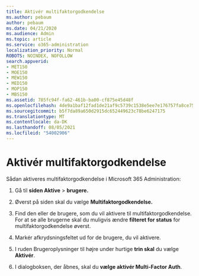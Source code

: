 ```yaml
---
title: Aktivér multifaktorgodkendelse
ms.author: pebaum
author: pebaum
ms.date: 04/21/2020
ms.audience: Admin
ms.topic: article
ms.service: o365-administration
localization_priority: Normal
ROBOTS: NOINDEX, NOFOLLOW
search.appverid:
- MET150
- MOE150
- MEW150
- MED150
- MOP150
- MBS150
ms.assetid: 785fc94f-fa62-461b-ba00-cf875e45d48f
ms.openlocfilehash: 4de9a1baf12fad1de21af9c5739c1538e5ee7e176757fa8ce7586aa3a7f2b71f
ms.sourcegitcommit: b5f7da89a650d2915dc652449623c78be6247175
ms.translationtype: MT
ms.contentlocale: da-DK
ms.lasthandoff: 08/05/2021
ms.locfileid: "54002906"
---
```

# <a name="enable-multi-factor-authentication"></a>Aktivér multifaktorgodkendelse

Sådan aktiveres multifaktorgodkendelse i Microsoft 365 Administration:

1. Gå til **siden Aktive** \> **brugere.**
    
2. Øverst på siden skal du vælge **Multifaktorgodkendelse.** 
    
3. Find den eller de brugere, som du vil aktivere til multifaktorgodkendelse. For at se alle brugerne skal du muligvis ændre **filteret for status** for multifaktorgodkendelse øverst.
    
4. Markér afkrydsningsfeltet ud for de brugere, du vil aktivere.
    
5.  I ruden Brugeroplysninger til højre under hurtige **trin skal** du vælge **Aktivér**. 
    
6. I dialogboksen, der åbnes, skal du **vælge aktivér Multi-Factor Auth**. 
    

